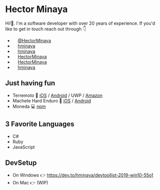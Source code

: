 # Hector Minaya

Hi!👋. I'm a software developer with over 20 years of experience. If you'd like to get in touch reach out through 👇

* <img width="12" height="12" src="https://image.flaticon.com/icons/svg/733/733579.svg"> [@HectorMinaya](https://twitter.com/HectorMinaya)
* <img width="12" height="12" src="https://encrypted-tbn0.gstatic.com/images?q=tbn:ANd9GcSEyS59nqiMsivC84scpTSqMGcywCS6IvDs0HYPSCHO3qK6kbHI&s"> [hminaya](https://dev.to/hminaya)
* <img width="12" height="12" src="https://image.flaticon.com/icons/svg/25/25471.svg"> [hminaya](https://github.com/hminaya)
* <img width="12" height="12" src="https://image.flaticon.com/icons/svg/1384/1384014.svg"> [HectorMinaya](https://www.linkedin.com/in/hectorminaya/)
* <img width="12" height="12" src="https://image.flaticon.com/icons/svg/2111/2111628.svg"> [HectorMinaya](https://stackoverflow.com/users/177394/hminaya)
* <img width="12" height="12" src="https://image.flaticon.com/icons/svg/174/174858.svg"> [hminaya](https://medium.com/@hminaya)

## Just having fun
* Terremoto 📱 [iOS](https://apps.apple.com/us/app/terremoto-earthquake/id1494423474?ls=1) / [Android](https://play.google.com/store/apps/details?id=com.hminaya.terremoto) / UWP / [Amazon](https://www.amazon.com/gp/product/B0841SBY3G)
* Machete Hard Enduro 📱 [iOS](https://apps.apple.com/us/app/mhe/id1493135269?ls=1) / [Android](https://play.google.com/store/apps/details?id=com.machetehardenduro.pro)
* Moneda 💻 [npm](https://www.npmjs.com/package/moneda-cli)

## 3 Favorite Languages

* C#
* Ruby
* JavaScript

## DevSetup
* On Windows 👉 https://dev.to/hminaya/devtoollist-2019-win10-55o1
* On Mac 👉 (WIP)
